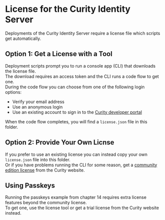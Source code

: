 # License for the Curity Identity Server

Deployments of the Curity Identity Server require a license file which scripts get automatically.

## Option 1: Get a License with a Tool

Deployment scripts prompt you to run a console app (CLI) that downloads the license file.\
The download requires an access token and the CLI runs a code flow to get one.\
During the code flow you can choose from one of the following login options:

- Verify your email address
- Use an anonymous login
- Use an existing account to sign in to the [Curity developer portal](https://developer.curity.io)

When the code flow completes, you will find a `license.json` file in this folder.

## Option 2: Provide Your Own Licnse

If you prefer to use an existing license you can instead copy your own `license.json` file into this folder.\
Or if you have problems running the CLI for some reason, get a [community edition license](https://developer.curity.io/community-edition/) from the Curity website.

## Using Passkeys

Running the passkeys example from chapter 14 requires extra license features beyond the community license.\
To get one, use the license tool or get a trial license from the Curity website instead.
